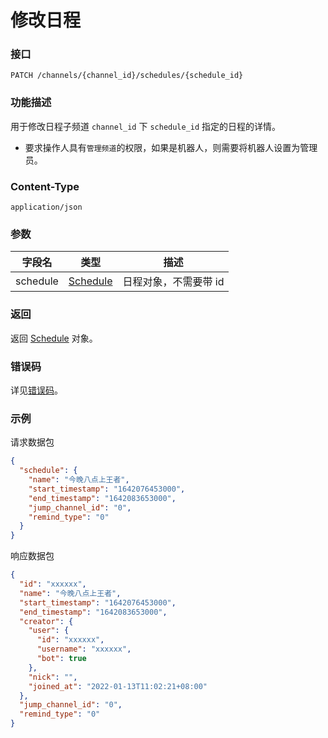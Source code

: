 # 修改日程

### 接口

`PATCH /channels/{channel_id}/schedules/{schedule_id}`

### 功能描述

用于修改日程子频道 `channel_id` 下 `schedule_id` 指定的日程的详情。

- 要求操作人具有`管理频道`的权限，如果是机器人，则需要将机器人设置为管理员。

### Content-Type

`application/json`

### 参数

| 字段名   | 类型                          | 描述                  |
| -------- | ----------------------------- | --------------------- |
| schedule | [Schedule](model.md#schedule) | 日程对象，不需要带 id |

### 返回

返回 [Schedule](model.md#schedule) 对象。

### 错误码

详见[错误码](../error/error.md)。

### 示例

请求数据包

```json
{
  "schedule": {
    "name": "今晚八点上王者",
    "start_timestamp": "1642076453000",
    "end_timestamp": "1642083653000",
    "jump_channel_id": "0",
    "remind_type": "0"
  }
}
```

响应数据包

```json
{
  "id": "xxxxxx",
  "name": "今晚八点上王者",
  "start_timestamp": "1642076453000",
  "end_timestamp": "1642083653000",
  "creator": {
    "user": {
      "id": "xxxxxx",
      "username": "xxxxxx",
      "bot": true
    },
    "nick": "",
    "joined_at": "2022-01-13T11:02:21+08:00"
  },
  "jump_channel_id": "0",
  "remind_type": "0"
}
```
